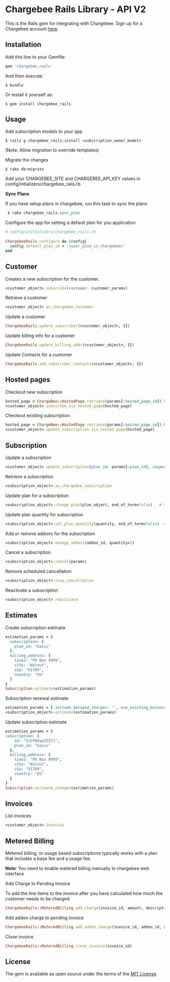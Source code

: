 # Chargebee Rails Library - API V2
This is the Rails gem for integrating with Chargebee. Sign up for a Chargebee account [here](https://www.chargebee.com).

## Installation

Add this line to your Gemfile:

```ruby
gem 'chargebee_rails'
```

And then execute:

    $ bundle

Or install it yourself as:

    $ gem install chargebee_rails

## Usage

Add subscription models to your app

    $ rails g chargebee_rails:install <subscription_owner_model>

(Note: Allow migration to override templates)

Migrate the changes

    $ rake db:migrate

Add your CHARGEBEE_SITE and CHARGEBEE_API_KEY values in config/intializers/chargebee_rails.rb


**Sync Plans**

If you have setup plans in chargebee, run this task to sync the plans

```ruby
 $ rake chargebee_rails:sync_plan
```


Configure the app for setting a default plan for you application

```ruby
# config/initializers/chargebee_rails.rb
    
ChargebeeRails.configure do |config|
  config.default_plan_id = '<your_plan_in_chargebee>'
end
```

## Customer

Creates a new subscription for the customer.

```ruby
<customer_object>.subscribe(customer: customer_params)
```

Retrieve a customer

```ruby   
<customer_object>.as_chargebee_customer
```

Update a customer

```ruby
ChargebeeRails.update_subscriber(<customer_object>, {})
```

Update billing info for a customer

```ruby
ChargebeeRails.update_billing_addr(<customer_object>, {})
```

Update Contacts for a customer

```ruby
ChargebeeRails.add_subscriber_contacts(<customer_object>, {})
```

## Hosted pages

Checkout new subscription

```ruby
hosted_page = ChargeBee::HostedPage.retrieve(params[:hosted_page_id]).hosted_page
<customer_object>.subscribe_via_hosted_page(hosted_page)
```

Checkout existing subscription

```ruby
hosted_page = ChargeBee::HostedPage.retrieve(params[:hosted_page_id]).hosted_page
<customer_object>.update_subscription_via_hosted_page(hosted_page)
```

## Subscription


Update a subscription
```ruby
<customer_object>.update_subscription(plan_id: params[:plan_id], coupon: params[:coupon_id])
```

Retrieve a subscription
```ruby
<subscription_object>.as_chargebee_subscription
```

Update plan for a subscription
```ruby
<subscription_object>.change_plan(plan_object, end_of_term=false)   # end_of_term is optional
```
Update plan quantity for subscription
```ruby
<subscription_object>.set_plan_quantity(quantity, end_of_term=false)  # end_of_term is optional
```

Add or remove addons for the subscription
```ruby
<subscription_object>.manage_addons(addon_id, quantity=1)
```

Cancel a subscription
```ruby
<subscription_object>.cancel(params)
```

Remove scheduled cancellation
```ruby
<subscription_object>.stop_cancellation
```
Reactivate a subscription
```ruby
<subscription_object>.reactivate
```
## Estimates

Create subscription estimate
```ruby
estimation_params = {
  subscription: {
    plan_id: "basic"
  }, 
  billing_address: {
    line1: "PO Box 9999", 
    city: "Walnut", 
    zip: "91789", 
    country: "US"
  }
}
Subscription.estimate(estimation_params)
```
Subscription renewal estimate
```ruby
estimation_params = { include_delayed_charges: '', use_existing_balances: '' }
<subscription_object>.estimate(estimation_params)
```

Update subscription estimate
```ruby
estimation_params = {
subscription: {
    id: "5cDfREwp3I5lJ", 
    plan_id: "basic"
  }, 
  billing_address: {
    line1: "PO Box 9999", 
    city: "Walnut", 
    zip: "91789", 
    country: "US"
  }
}
Subscription.estimate_changes(estimation_params)
```

## Invoices

List invoices

```ruby
<customer_object>.invoices
```
## Metered Billing
Metered billing, or usage based subscriptions typically works with a plan that includes a base fee and a usage fee.

**Note**: You need to enable metered billing manually in chargebee web interface


Add Charge to Pending Invoice


To add the line items to the invoice after you have calculated how much the customer needs to be charged.

```ruby
ChargebeeRails::MeteredBilling.add_charge(invoice_id, amount, description)
```

Add addon charge to pending invoice
 

```ruby
ChargebeeRails::MeteredBilling.add_addon_charge(invoice_id, addon_id, addon_quantity)
```

Close invoice

```ruby
ChargebeeRails::MeteredBilling.close_invoice(invoice_id)
```


## License

The gem is available as open source under the terms of the [MIT License](http://opensource.org/licenses/MIT).

